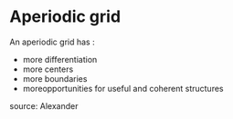 # Aperiodic grid

An aperiodic grid has :
- more differentiation
- more centers
- more boundaries
- moreopportunities for useful and coherent structures

source: Alexander
